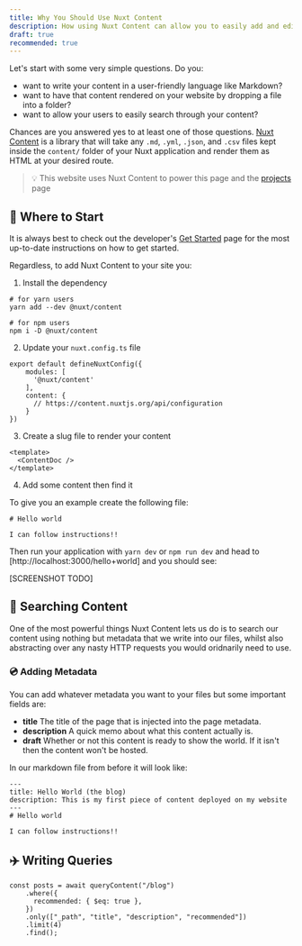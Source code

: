 ```yaml
---
title: Why You Should Use Nuxt Content
description: How using Nuxt Content can allow you to easily add and edit the content shown on your page using Markdown.
draft: true
recommended: true
---
```


Let's start with some very simple questions. Do you:

- want to write your content in a user-friendly language like Markdown?
- want to have that content rendered on your website by dropping a file into a folder?
- want to allow your users to easily search through your content?

Chances are you answered yes to at least one of those questions. [Nuxt Content](https://content.nuxtjs.org/) is a library that will take any `.md`, `.yml`, `.json`, and `.csv` files kept inside the `content/` folder of your Nuxt application and render them as HTML at your desired route.

> 💡 This website uses Nuxt Content to power this page and the [projects](/projects) page

## 🚦 Where to Start

It is always best to check out the developer's [Get Started](https://content.nuxtjs.org/get-started) page for the most up-to-date instructions on how to get started.

Regardless, to add Nuxt Content to your site you:

1. Install the dependency

```bash{}[Run in your terminal]
# for yarn users
yarn add --dev @nuxt/content

# for npm users
npm i -D @nuxt/content
```

2. Update your `nuxt.config.ts` file

```typescript{}[@/nuxt.config.ts]
export default defineNuxtConfig({
    modules: [
      '@nuxt/content'
    ],
    content: {
      // https://content.nuxtjs.org/api/configuration
    }
})
```

3. Create a slug file to render your content

```vue{}[@/pages/{...slug}.vue]
<template>
  <ContentDoc />
</template>
```

4. Add some content then find it

To give you an example create the following file:

```markdown{}[@/content/hello+world.md]
# Hello world

I can follow instructions!!
```

Then run your application with `yarn dev` or `npm run dev` and head to [http://localhost:3000/hello+world] and you should see:

[SCREENSHOT TODO]

## 🔎 Searching Content

One of the most powerful things Nuxt Content lets us do is to search our content using nothing but metadata that we write into our files, whilst also abstracting over any nasty HTTP requests you would oridnarily need to use.

### 💿 Adding Metadata

You can add whatever metadata you want to your files but some important fields are:

- **title** The title of the page that is injected into the page metadata.
- **description** A quick memo about what this content actually is.
- **draft** Whether or not this content is ready to show the world. If it isn't then the content won't be hosted.

In our markdown file from before it will look like:

```markdown{}[@/content/hello+world.md]
---
title: Hello World (the blog)
description: This is my first piece of content deployed on my website
---
# Hello world

I can follow instructions!!
```

## ✈️ Writing Queries

```typescript{}[@/pages/blog/index.vue]
const posts = await queryContent("/blog")
    .where({
      recommended: { $eq: true },
    })
    .only(["_path", "title", "description", "recommended"])
    .limit(4)
    .find();
```
